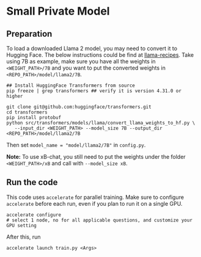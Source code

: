 # Small Private Model

## Preparation

To load a downloaded Llama 2 model, you may need to convert it to Hugging Face. The below instructions could be find at [llama-recipes](https://github.com/facebookresearch/llama-recipes/). Take using 7B as example, make sure you have all the weights in `<WEIGHT_PATH>/7B` and you want to put the converted weights in `<REPO_PATH>/model/llama2/7B`.

```
## Install HuggingFace Transformers from source
pip freeze | grep transformers ## verify it is version 4.31.0 or higher

git clone git@github.com:huggingface/transformers.git
cd transformers
pip install protobuf
python src/transformers/models/llama/convert_llama_weights_to_hf.py \
   --input_dir <WEIGHT_PATH> --model_size 7B --output_dir <REPO_PATH>/model/llama2/7B
```

Then set `model_name = "model/llama2/7B"` in `config.py`.

**Note:** To use xB-chat, you still need to put the weights under the folder `<WEIGHT_PATH>/xB` and call with `--model_size xB`.


## Run the code

This code uses `accelerate` for parallel training. Make sure to configure `accelerate` before each run, even if you plan to run it on a single GPU.
```
accelerate configure
# select 1 node, no for all applicable questions, and customize your GPU setting
```
After this, run
```
accelerate launch train.py <Args>
```
